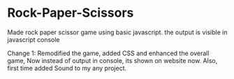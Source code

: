 # Rock-Paper-Scissors
Made rock paper scissor game using basic javascript. the output is visible in javascript console

Change 1:  Remodified the game, added CSS and enhanced the overall game, Now instead of output in console, its shown on website now. Also, first time added Sound to my any project.